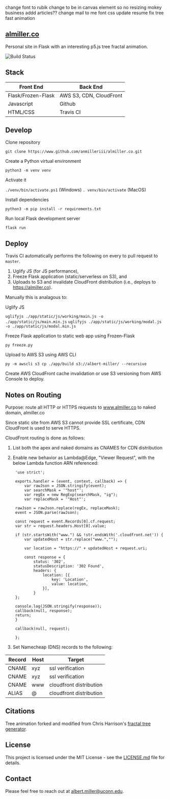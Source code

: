 change font to rubik
change to be in canvas element so no resizing mokey business
addd articles??
change mail to me font css
update resume
fix tree fast animation



## [almiller.co](https://www.almiller.co)

Personal site in Flask with an interesting p5.js tree fractal animation.

![Build Status](https://travis-ci.com/ANMillerIII/almiller.co.svg?branch=master)

## Stack

| Front End          | Back End                |
| ------------------ | ----------------------- |
| Flask/Frozen-Flask | AWS S3, CDN, CloudFront |
| Javascript         | Github                  |
| HTML/CSS           | Travis CI               |

## Develop

Clone repository

`git clone https://www.github.com/anmilleriii/almiller.co.git`

Create a Python virtual environment

`python3 -m venv venv`

Activate it

`./venv/bin/activate.ps1` (Windows)
`. venv/bin/activate` (MacOS)

Install dependencies

`python3 -m pip install -r requirements.txt`

Run local Flask development server

`flask run`

## Deploy

Travis CI automatically performs the following on every to pull request to `master`.

1. Uglify JS (for JS performance),
2. Freeze Flask application (static/serverless on S3), and
3. Uploads to S3 and invalidate CloudFront distribution (i.e., deploys to https://almiller.co).

Manually this is analagous to:

Uglify JS

`uglifyjs ./app/static/js/working/main.js -o ./app/static/js/main.min.js`
`uglifyjs ./app/static/js/working/modal.js -o ./app/static/js/modal.min.js`

Freeze Flask application to static web app using Frozen-Flask

`py freeze.py`

Upload to AWS S3 using AWS CLI

`py -m awscli s3 cp ./app/build s3://albert-miller/ --recursive`

Create AWS CloudFront cache invalidation or use S3 versioning from AWS Console to deploy.

##  Notes on Routing

Purpose: route all HTTP or HTTPS requests to www.almiller.co to naked domain, almiller.co

Since static site from AWS S3 cannot provide SSL certificate, CDN CloudFront is used to serve HTTPS.

CloudFront routing is done as follows:

1. List both the apex and naked domains as CNAMES for CDN distribution
2. Enable new behavior as Lambda@Edge, "Viewer Request", with the below Lambda function ARN referenced:

    
        'use strict';

        exports.handler = (event, context, callback) => {
            var rawJson = JSON.stringify(event);
            var searchMask = '"host"';
            var regEx = new RegExp(searchMask, "ig");  
            var replaceMask = '"Host"';

        rawJson = rawJson.replace(regEx, replaceMask);
        event = JSON.parse(rawJson);

        const request = event.Records[0].cf.request;
        var str = request.headers.Host[0].value;

        if (str.startsWith("www.") && !str.endsWith('.cloudfront.net')) {
            var updatedHost = str.replace("www.","");

            var location = "https://" + updatedHost + request.uri;

            const response = {
                status: '302',
                statusDescription: '302 Found',
                headers: {
                    location: [{
                        key: 'Location',
                        value: location,
                    }],
                }
        };

        console.log(JSON.stringify(response));
        callback(null, response);
        return;
        }

        callback(null, request);
        
        };

3. Set Namecheap (DNS) records to the following:

| Record | Host | Target                  |
| ------ | ---- | ----------------------- |
| CNAME  | xyz  | ssl verification        |
| CNAME  | xyz  | ssl verification        |
| CNAME  | www  | cloudfront distribution |
| ALIAS  | @    | cloudfront distribution |


## Citations

Tree animation forked and modified from Chris Harrison's [fractal tree generator](https://github.com/someuser-321/TreeGenerator).

## License

This project is licensed under the MIT License - see the [LICENSE.md](LICENSE.md) file for details.

## Contact

Please feel free to reach out at [albert.miller@uconn.edu](mailto::albert.miller@uconn.edu).

